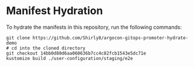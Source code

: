 # Manifest Hydration

To hydrate the manifests in this repository, run the following commands:

```shell
git clone https://github.com/Shirly8/argocon-gitops-promoter-hydrate-demo
# cd into the cloned directory
git checkout 14bb0d80d6aa060636b7cc4c82fcb1543e5dc71e
kustomize build ./user-configuration/staging/e2e
```
